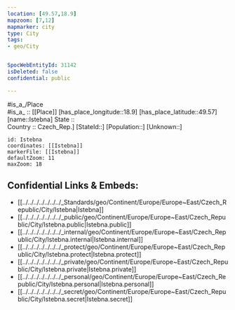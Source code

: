 ```yaml
---
location: [49.57,18.9] 
mapzoom: [7,12] 
mapmarker: city 
type: City
tags:
- geo/City


SpocWebEntityId: 31142
isDeleted: false
confidential: public

---
```

#is_a_/Place  
#is_a_ :: [[Place]] 
[has_place_longitude::18.9] 
[has_place_latitude::49.57] 
[name::Istebna] 
State ::  
Country :: Czech_Rep.] 
[StateId::] 
[Population::] 
[Unknown::] 


```leaflet
id: Istebna
coordinates: [[Istebna]] 
markerFile: [[Istebna]] 
defaultZoom: 11 
maxZoom: 18
```


## Confidential Links & Embeds: 
- [[../../../../../../../_Standards/geo/Continent/Europe/Europe~East/Czech_Republic/City/Istebna|Istebna]] 
- [[../../../../../../../_public/geo/Continent/Europe/Europe~East/Czech_Republic/City/Istebna.public|Istebna.public]] 
- [[../../../../../../../_internal/geo/Continent/Europe/Europe~East/Czech_Republic/City/Istebna.internal|Istebna.internal]] 
- [[../../../../../../../_protect/geo/Continent/Europe/Europe~East/Czech_Republic/City/Istebna.protect|Istebna.protect]] 
- [[../../../../../../../_private/geo/Continent/Europe/Europe~East/Czech_Republic/City/Istebna.private|Istebna.private]] 
- [[../../../../../../../_personal/geo/Continent/Europe/Europe~East/Czech_Republic/City/Istebna.personal|Istebna.personal]] 
- [[../../../../../../../_secret/geo/Continent/Europe/Europe~East/Czech_Republic/City/Istebna.secret|Istebna.secret]] 
